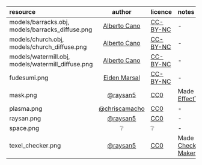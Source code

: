 | resource                                               |                         author                         | licence                                                              | notes                                                                                    |
| :----------------------------------------------------- | :----------------------------------------------------: | :------------------------------------------------------------------- | :--------------------------------------------------------------------------------------- |
| models/barracks.obj,<br> models/barracks_diffuse.png   | [Alberto Cano](https://www.artstation.com/albertocano) | [CC-BY-NC](https://creativecommons.org/licenses/by-nc/4.0/legalcode) | -                                                                                        |
| models/church.obj,<br> models/church_diffuse.png       | [Alberto Cano](https://www.artstation.com/albertocano) | [CC-BY-NC](https://creativecommons.org/licenses/by-nc/4.0/legalcode) | -                                                                                        |
| models/watermill.obj,<br> models/watermill_diffuse.png | [Alberto Cano](https://www.artstation.com/albertocano) | [CC-BY-NC](https://creativecommons.org/licenses/by-nc/4.0/legalcode) | -                                                                                        |
| fudesumi.png                                           | [Eiden Marsal](https://www.artstation.com/marshall_z)  | [CC-BY-NC](https://creativecommons.org/licenses/by-nc/4.0/)          | -                                                                                        |
| mask.png                                               |         [@raysan5](https://github.com/raysan5)         | [CC0](https://creativecommons.org/publicdomain/zero/1.0/)            | Made with [EffectTextureMaker](https://mebiusbox.github.io/contents/EffectTextureMaker/) |
| plasma.png                                             |    [@chriscamacho](https://github.com/chriscamacho)    | [CC0](https://creativecommons.org/publicdomain/zero/1.0/)            | -                                                                                        |
| raysan.png                                             |         [@raysan5](https://github.com/raysan5)         | [CC0](https://creativecommons.org/publicdomain/zero/1.0/)            | -                                                                                        |
| space.png                                              |                           ❔                            | ❔                                                                    | -                                                                                        |
| texel_checker.png                                      |         [@raysan5](https://github.com/raysan5)         | [CC0](https://creativecommons.org/publicdomain/zero/1.0/)            | Made with [UV Checker Map Maker](http://uvchecker.byvalle.com/)                          |
